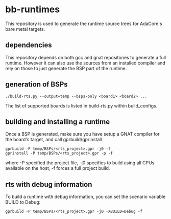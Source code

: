# bb-runtimes

This repository is used to generate the runtime source trees for AdaCore's
bare metal targets.

## dependencies

This repository depends on both gcc and gnat repositories to generate a full
runtime. However it can also use the sources from an installed compiler and
rely on those to just generate the BSP part of the runtime.

## generation of BSPs

```
./build-rts.py --output=temp --bsps-only <board1> <board2> ...
```

The list of supported boards is listed in build-rts.py within build_configs.

## building and installing a runtime

Once a BSP is generated, make sure you have setup a GNAT compiler for the
board's target, and call gprbuild/gprinstall

```
gprbuild -P temp/BSPs/<rts_project>.gpr -j0 -f
gprinstall -P temp/BSPs/<rts_project>.gpr -p -f
```

where -P specified the project file, -j0 specifies to build using all CPUs
available on the host, -f forces a full project build.

## rts with debug information

To build a runtime with debug information, you can set the scenario variable
BUILD to Debug:

```
gprbuild -P temp/BSPs/<rts_project>.gpr -j0 -XBUILD=Debug -f
```
